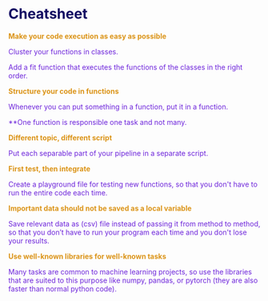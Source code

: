 # <span style="color:#110863">Cheatsheet</span>

<span style="color:#DB9418">**Make your code execution as easy as possible**</span>

<span style="color:#6E25DB">Cluster your functions in classes.</span>

<span style="color:#6E25DB">Add a fit function that executes the functions of the classes in the right order.</span>


<span style="color:#DB9418">**Structure your code in functions**</span>

<span style="color:#6E25DB">Whenever you can put something in a function, put it in a function.</span>

<span style="color:#6E25DB">**One function is responsible one task and not many.</span>


<span style="color:#DB9418">**Different topic, different script**</span>

<span style="color:#6E25DB">Put each separable part of your pipeline in a separate script.</span>


<span style="color:#DB9418">**First test, then integrate**</span>

<span style="color:#6E25DB">Create a playground file for testing new functions, so that you don't have to run the entire code each time.</span> <br>


<span style="color:#DB9418">**Important data should not be saved as a local variable**</span>

<span style="color:#6E25DB">Save relevant data as (csv) file instead of passing it from method to method, 
so that you don’t have to run your program each time and you don't lose your results.</span>

<span style="color:#DB9418">**Use well-known libraries for well-known tasks**</span>

<span style="color:#6E25DB">Many tasks are common to machine learning projects, so use the libraries that are suited to this purpose like numpy, pandas, or pytorch (they are also faster than normal python code).</span>
